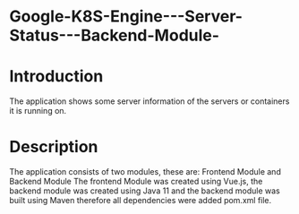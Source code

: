 # Google-K8S-Engine---Server-Status---Backend-Module-

# Introduction
The application shows some server information of the servers or containers it is running on.
# Description
The application consists of two modules, these are: 
Frontend Module and Backend Module
The frontend Module was created using Vue.js, the backend module was created using Java 11 and the backend module was built using Maven therefore all dependencies were added pom.xml file.
